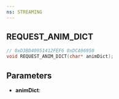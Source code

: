```yaml
---
ns: STREAMING
---
```

## REQUEST_ANIM_DICT

```c
// 0xD3BD40951412FEF6 0xDCA96950
void REQUEST_ANIM_DICT(char* animDict);
```


## Parameters
* **animDict**: 

